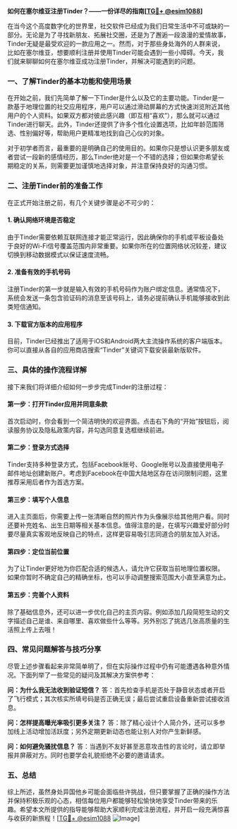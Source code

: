 **如何在塞尔维亚注册Tinder？——一份详尽的指南[[TG💪+ @esim1088](https://t.me/s/esim1088)]**

在当今这个高度数字化的世界里，社交软件已经成为我们日常生活中不可或缺的一部分。无论是为了寻找新朋友、拓展社交圈，还是为了邂逅一段浪漫的爱情故事，Tinder无疑是最受欢迎的一款应用之一。然而，对于那些身处海外的人群来说，比如在塞尔维亚，想要顺利注册并使用Tinder可能会遇到一些小障碍。今天，我们就来聊聊如何在塞尔维亚成功注册Tinder，并解决可能遇到的问题。

### 一、了解Tinder的基本功能和使用场景

在开始之前，我们先简单了解一下Tinder是什么以及它的主要功能。Tinder是一款基于地理位置的社交应用程序，用户可以通过滑动屏幕的方式快速浏览附近其他用户的个人资料。如果双方都对彼此感兴趣（即互相“喜欢”），那么就可以通过Tinder进行聊天。此外，Tinder还提供了许多个性化设置选项，比如年龄范围筛选、性别偏好等，帮助用户更精准地找到自己心仪的对象。

对于初学者而言，最重要的是明确自己的使用目的。如果你只是想认识更多朋友或者尝试一段新的感情经历，那么Tinder绝对是一个不错的选择；但如果你希望长期稳定的关系，则需要更加谨慎地选择对象，并注意保持良好的沟通习惯。

### 二、注册Tinder前的准备工作

在正式开始注册之前，有几个关键步骤是必不可少的：

#### 1. 确认网络环境是否稳定
由于Tinder需要依赖互联网连接才能正常运行，因此确保你的手机或平板设备处于良好的Wi-Fi信号覆盖范围内非常重要。如果你所在的位置网络状况较差，建议切换到移动数据模式以保证速度流畅。

#### 2. 准备有效的手机号码
注册Tinder的第一步就是输入有效的手机号码作为账户绑定信息。通常情况下，系统会发送一条包含验证码的消息至该号码上，请务必提前确认手机能够接收到此类短信通知。

#### 3. 下载官方版本的应用程序
目前，Tinder已经推出了适用于iOS和Android两大主流操作系统的客户端版本。你可以直接从各自的应用商店搜索“Tinder”关键词下载安装最新版软件。

### 三、具体的操作流程详解

接下来我们将详细介绍如何一步步完成Tinder的注册过程：

#### 第一步：打开Tinder应用并同意条款
首次启动时，你会看到一个简洁明快的欢迎界面。点击右下角的“开始”按钮后，阅读服务协议及隐私政策内容，并勾选同意复选框继续前进。

#### 第二步：登录方式选择
Tinder支持多种登录方式，包括Facebook账号、Google账号以及直接使用电子邮件地址创建新账户。考虑到Facebook在中国大陆地区存在访问限制问题，这里推荐采用后者作为首选方案。

#### 第三步：填写个人信息
进入主页面后，你需要上传一张清晰自然的照片作为头像展示给其他用户看。同时还要补充姓名、出生日期等相关基本信息。值得注意的是，在填写兴趣爱好部分时要尽量真实客观地反映自己的特点，这样更容易吸引志同道合的朋友加入对话。

#### 第四步：定位当前位置
为了让Tinder更好地为你匹配合适的候选人，请允许它获取当前地理位置权限。如果你暂时不确定自己的精确坐标，也可以手动调整搜索范围大小直至满意为止。

#### 第五步：完善个人资料
除了基础信息外，还可以进一步优化自己的主页内容。例如添加几段简短生动的文字描述自己是谁、来自哪里、喜欢做些什么等等。另外别忘了挑选几张高质量的生活照上传上去哦！

### 四、常见问题解答与技巧分享

尽管上述步骤看起来非常简单明了，但在实际操作过程中仍有可能遭遇各种意外情况。下面列举了一些常见的疑问及其解决方案供参考：

**问：为什么我无法收到验证短信？**
答：首先检查手机是否处于静音状态或者开启了飞行模式；其次核实所填号码是否正确无误；最后尝试重启设备重新尝试接收消息。

**问：怎样提高曝光率吸引更多关注？**
答：除了精心设计个人简介外，还可以多参加线上活动增加活跃度；另外定期更新动态也能让别人对你产生新鲜感。

**问：如何避免骚扰信息？**
答：当遇到不友好甚至恶意攻击性的言论时，请立即举报并屏蔽对方。同时也要学会礼貌拒绝不必要的邀请请求。

### 五、总结

综上所述，虽然身处异国他乡可能会面临些许挑战，但只要掌握了正确的操作方法并保持积极乐观的心态，相信每位用户都能够轻松愉快地享受Tinder带来的乐趣。希望本文所提供的指导能够帮助大家顺利完成注册流程，并开启一段充满惊喜与收获的新旅程！[[TG💪+ @esim1088](https://t.me/s/esim1088) ![Image](https://i.postimg.cc/4NQfJmqS/Snipaste-2025-05-13-00-14-12.png)]